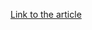 [Link to the article](https://documents.trendmicro.com/assets/txt/ioc-agenda-ransomwareJwTLz0J.txt)
